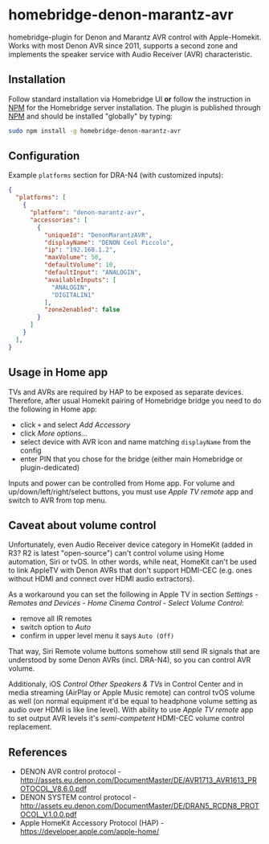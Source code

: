 # homebridge-denon-marantz-avr

homebridge-plugin for Denon and Marantz AVR control with Apple-Homekit. Works with most Denon AVR since 2011, supports a second zone and implements the speaker service with Audio Receiver (AVR) characteristic.

## Installation

Follow standard installation via Homebridge UI **or** follow the instruction in [NPM](https://www.npmjs.com/package/homebridge) for the Homebridge server installation. The plugin is published through [NPM](https://www.npmjs.com/package/homebridge-denon) and should be installed "globally" by typing:

```bash
sudo npm install -g homebridge-denon-marantz-avr 
```

## Configuration

Example `platforms` section for DRA-N4 (with customized inputs):

```json
{
  "platforms": [
    {
      "platform": "denon-marantz-avr",
      "accessories": [
        {
          "uniqueId": "DenonMarantzAVR",
          "displayName": "DENON Ceol Piccolo",
          "ip": "192.168.1.2",
          "maxVolume": 50,
          "defaultVolume": 10,
          "defaultInput": "ANALOGIN",
          "availableInputs": [
            "ANALOGIN",
            "DIGITALIN1"
          ],
          "zone2enabled": false
        }
      ]
    }
  ],
}
```

## Usage in Home app

TVs and AVRs are required by HAP to be exposed as separate devices. Therefore, after usual Homekit pairing of Homebridge bridge you need to do the following in Home app:

- click `+` and select *Add Accessory*
- click *More options...*
- select device with AVR icon and name matching `displayName` from the config
- enter PIN that you chose for the bridge (either main Homebridge or plugin-dedicated)

Inputs and power can be controlled from Home app. For volume and up/down/left/right/select buttons, you must use *Apple TV remote* app and switch to AVR from top menu.

## Caveat about volume control

Unfortunately, even Audio Receiver device category in HomeKit (added in R3? R2 is latest "open-source") can't control volume using Home automation, Siri or tvOS. In other words, while neat, HomeKit can't be used to link AppleTV with Denon AVRs that don't support HDMI-CEC (e.g. ones without HDMI and connect over HDMI audio extractors). 

As a workaround you can set the following in Apple TV in section *Settings* - *Remotes and Devices* - *Home Cinema Control* - *Select Volume Control*:

- remove all IR remotes
- switch option to *Auto*
- confirm in upper level menu it says `Auto (Off)`


That way, Siri Remote volume buttons somehow still send IR signals that are understood by some Denon AVRs (incl. DRA-N4), so you can control AVR volume.

Additionaly, iOS *Control Other Speakers & TVs* in Control Center and in media streaming (AirPlay or Apple Music remote) can control tvOS volume as well (on normal equipment it'd be equal to headphone volume setting as audio over HDMI is like line level). With ability to use *Apple TV remote* app to set output AVR levels it's *semi-competent* HDMI-CEC volume control replacement.


## References

- DENON AVR control protocol - http://assets.eu.denon.com/DocumentMaster/DE/AVR1713_AVR1613_PROTOCOL_V8.6.0.pdf
- DENON SYSTEM control protocol - http://assets.eu.denon.com/DocumentMaster/DE/DRAN5_RCDN8_PROTOCOL_V.1.0.0.pdf
- Apple HomeKit Accessory Protocol (HAP) - https://developer.apple.com/apple-home/
